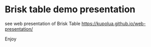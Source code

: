# Brisk table demo presentation

see web presentation of Brisk Table  https://kupolua.github.io/web-presentation/

Enjoy
